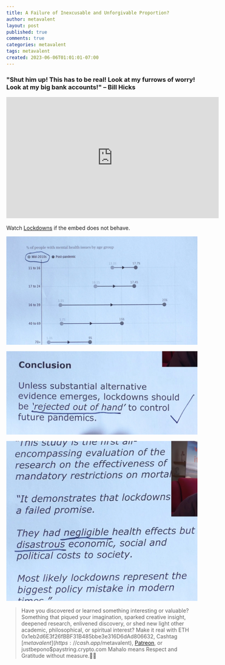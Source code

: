 ```yaml
---
title: A Failure of Inexcusable and Unforgivable Proportion?
author: metavalent
layout: post
published: true
comments: true
categories: metavalent
tags: metavalent
created: 2023-06-06T01:01:01-07:00
---
```


### "Shut him up! This has to be real! Look at my furrows of worry! Look at my big bank accounts!" &ndash; Bill Hicks

<iframe id="ytplayer" type="text/html" width="560" height="320"
  src="https://www.youtube.com/embed/RzN5F8LCD0o?autoplay=1"
  frameborder="0"></iframe>

Watch [Lockdowns](https://youtu.be/RzN5F8LCD0o) if the embed does not behave.

![Catastrophic Mental Health Impacts Of Lockdowns](/assets/images/6948728cb8751c5f57734e65ea767902.jpg)

![Future Lockdowns Must Be Rejected](/assets/images/619f0963196d58eb894c9612689429aa.jpg)

![Negligible and Disastrous](/assets/images/3f632ac19e2d38be0d9838cbaa36011e.jpg)

<p></p>
<p></p>
<p></p>

> Have you discovered or learned something interesting or valuable? Something that piqued your imagination, sparked creative insight, deepened research, enlivened discovery, or shed new light other academic, philosophical, or spiritual interest? Make it real with ETH 0x1eb2d6E3f26fBBF31B485bbe3e316D6dAd806632, Cashtag [$metavalent](https://cash.app/$metavalent), [Patreon](https://patreon.com/metavalent), or justbepono$paystring.crypto.com Mahalo means Respect and Gratitude without measure.🙏🏼
